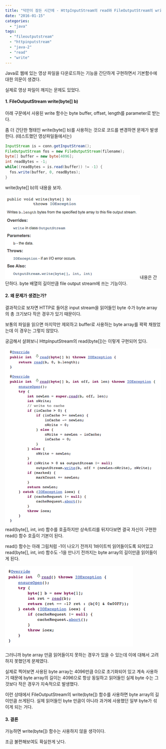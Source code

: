 ```yaml
---
title: "덕만이 잠든 시간에 - HttpInputStream의 read와 FileOutputStream의 write 함수"
date: "2016-01-15"
categories: 
  - "java"
tags: 
  - "fileoutputstream"
  - "httpinputstream"
  - "java-2"
  - "read"
  - "write"
---
```


Java로 웹에 있는 영상 파일을 다운로드하는 기능을 간단하게 구현하면서 기본함수에 대한 의문이 생겼다.

실제로 영상 파일이 깨지는 문제도 있었다.

#### 1\. FileOutputStream write(byte\[\] b)

아래 구문에서 사용된 write 함수는 byte buffer, offset, length를 parameter로 받는다.

좀 더 간단한 형태인 write(byte\[\] b)를 사용하는 것으로 코드를 변경하면 문제가 발생한다. (테스트했던 영상파일들에서는)

```java
InputStream is = conn.getInputStream();
FileOutputStream fos = new FileOutputStream(filename);
byte[] buffer = new byte[4096];
int readBytes = -1;
while((readBytes = is.read(buffer)) != -1) {
  fos.write(buffer, 0, readBytes);
}
```

write(byte\[\] b)의 내용을 보자.

[![fileoutputstream-write(byte[])](images/fileoutputstream-writebyte.png)](https://blurblah.net/wp-content/uploads/2016/01/fileoutputstream-writebyte.png)내용은 간단하다. byte 배열의 길이만큼 file output stream에 쓰는 기능이다.

#### 2\. 왜 문제가 생겼는가?

결과적으로 보자면 HTTP로 들어온 input stream을 읽어들인 byte 수가 byte array의 총 크기보다 작은 경우가 있기 때문이다.

보통의 파일을 읽으면 마지막만 제외하고 buffer로 사용하는 byte array를 꽉꽉 채웠었는데 이 경우는 그렇지 않았다.

궁금해서 살펴보니 HttpInputStream의 read(byte\[\])는 이렇게 구현되어 있다.

[![httpinputstream-read(byte[])](images/httpinputstream-readbyte.png)](https://blurblah.net/wp-content/uploads/2016/01/httpinputstream-readbyte.png)read(byte\[\], int, int) 함수를 호출하지만 상속트리를 뒤지다보면 결국 자신이 구현한 read() 함수 호출이 기본이 된다.

read() 함수는 아래 그림처럼 -1이 나오기 전까지 1바이트씩 읽어들이도록 되어있고 read(byte\[\], int, int) 함수도 -1을 만나기 전까지는 byte array의 길이만큼 읽어들이게 된다.

[![httpinputstream-read()](images/httpinputstream-read.png)](https://blurblah.net/wp-content/uploads/2016/01/httpinputstream-read.png)

그러니까 byte array 만큼 읽어들이지 못하는 경우가 있을 수 있는데 이에 대해서 고려하지 못했던게 문제였다.

실제로 찍어보면 사용된 byte array는 4096만큼 0으로 초기화되어 있고 계속 사용하기 때문에 byte array의 길이는 4096으로 항상 동일하고 읽어들인 실제 byte 수는 그것보다 작은 경우가 지속적으로 발생했다.

이런 상태에서 FileOutputStream의 write(byte\[\]) 함수를 사용하면 byte array의 길이만큼 쓰게된다. 실제 읽어들인 byte 만큼이 아니라 과거에 사용했던 일부 byte가 섞이게 되는 거다.

#### 3\. 결론

가능하면 write(byte\[\]) 함수는 사용하지 않을 생각이다.

조금 불편해보여도 확실한게 낫다.

